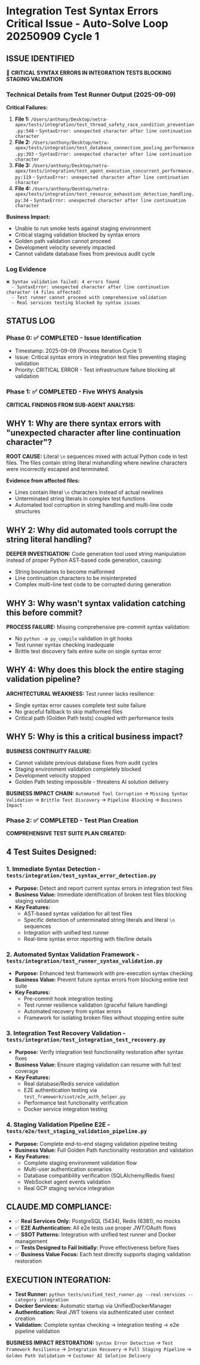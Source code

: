 # Integration Test Syntax Errors Critical Issue - Auto-Solve Loop 20250909 Cycle 1

## ISSUE IDENTIFIED
🚨 **CRITICAL SYNTAX ERRORS IN INTEGRATION TESTS BLOCKING STAGING VALIDATION**

### Technical Details from Test Runner Output (2025-09-09)

**Critical Failures:**
1. **File 1:** `/Users/anthony/Desktop/netra-apex/tests/integration/test_thread_safety_race_condition_prevention.py:548` - `SyntaxError: unexpected character after line continuation character`
2. **File 2:** `/Users/anthony/Desktop/netra-apex/tests/integration/test_database_connection_pooling_performance.py:393` - `SyntaxError: unexpected character after line continuation character`  
3. **File 3:** `/Users/anthony/Desktop/netra-apex/tests/integration/test_agent_execution_concurrent_performance.py:119` - `SyntaxError: unexpected character after line continuation character`
4. **File 4:** `/Users/anthony/Desktop/netra-apex/tests/integration/test_resource_exhaustion_detection_handling.py:34` - `SyntaxError: unexpected character after line continuation character`

**Business Impact:**
- Unable to run smoke tests against staging environment
- Critical staging validation blocked by syntax errors
- Golden path validation cannot proceed
- Development velocity severely impacted
- Cannot validate database fixes from previous audit cycle

### Log Evidence
```
❌ Syntax validation failed: 4 errors found
  - SyntaxError: unexpected character after line continuation character (4 files affected)
  - Test runner cannot proceed with comprehensive validation
  - Real services testing blocked by syntax issues
```

## STATUS LOG

### Phase 0: ✅ COMPLETED - Issue Identification
- Timestamp: 2025-09-09 (Process Iteration Cycle 1)
- Issue: Critical syntax errors in integration test files preventing staging validation
- Priority: CRITICAL ERROR - Test infrastructure failure blocking all validation

### Phase 1: ✅ COMPLETED - Five WHYS Analysis

**CRITICAL FINDINGS FROM SUB-AGENT ANALYSIS:**

## WHY 1: Why are there syntax errors with "unexpected character after line continuation character"?
**ROOT CAUSE:** Literal `\n` sequences mixed with actual Python code in test files. The files contain string literal mishandling where newline characters were incorrectly escaped and terminated.

**Evidence from affected files:**
- Lines contain literal `\n` characters instead of actual newlines
- Unterminated string literals in complex test functions
- Automated tool corruption in string handling and multi-line code structures

## WHY 2: Why did automated tools corrupt the string literal handling?
**DEEPER INVESTIGATION:** Code generation tool used string manipulation instead of proper Python AST-based code generation, causing:
- String boundaries to become malformed
- Line continuation characters to be misinterpreted
- Complex multi-line test code to be corrupted during generation

## WHY 3: Why wasn't syntax validation catching this before commit?
**PROCESS FAILURE:** Missing comprehensive pre-commit syntax validation:
- No `python -m py_compile` validation in git hooks
- Test runner syntax checking inadequate
- Brittle test discovery fails entire suite on single syntax error

## WHY 4: Why does this block the entire staging validation pipeline?
**ARCHITECTURAL WEAKNESS:** Test runner lacks resilience:
- Single syntax error causes complete test suite failure
- No graceful fallback to skip malformed files
- Critical path (Golden Path tests) coupled with performance tests

## WHY 5: Why is this a critical business impact?
**BUSINESS CONTINUITY FAILURE:** 
- Cannot validate previous database fixes from audit cycles
- Staging environment validation completely blocked
- Development velocity stopped
- Golden Path testing impossible - threatens AI solution delivery

**BUSINESS IMPACT CHAIN:**
`Automated Tool Corruption` → `Missing Syntax Validation` → `Brittle Test Discovery` → `Pipeline Blocking` → `Business Impact`

### Phase 2: ✅ COMPLETED - Test Plan Creation

**COMPREHENSIVE TEST SUITE PLAN CREATED:**

## **4 Test Suites Designed:**

### **1. Immediate Syntax Detection** - `tests/integration/test_syntax_error_detection.py`
- **Purpose:** Detect and report current syntax errors in integration test files
- **Business Value:** Immediate identification of broken test files blocking staging validation
- **Key Features:**
  - AST-based syntax validation for all test files
  - Specific detection of unterminated string literals and literal `\n` sequences
  - Integration with unified test runner
  - Real-time syntax error reporting with file/line details

### **2. Automated Syntax Validation Framework** - `tests/integration/test_runner_syntax_validation.py`
- **Purpose:** Enhanced test framework with pre-execution syntax checking
- **Business Value:** Prevent future syntax errors from blocking entire test suite
- **Key Features:**
  - Pre-commit hook integration testing
  - Test runner resilience validation (graceful failure handling)
  - Automated recovery from syntax errors
  - Framework for isolating broken files without stopping entire suite

### **3. Integration Test Recovery Validation** - `tests/integration/test_integration_test_recovery.py`  
- **Purpose:** Verify integration test functionality restoration after syntax fixes
- **Business Value:** Ensure staging validation can resume with full test coverage
- **Key Features:**
  - Real database/Redis service validation
  - E2E authentication testing via `test_framework/ssot/e2e_auth_helper.py`
  - Performance test functionality verification
  - Docker service integration testing

### **4. Staging Validation Pipeline E2E** - `tests/e2e/test_staging_validation_pipeline.py`
- **Purpose:** Complete end-to-end staging validation pipeline testing
- **Business Value:** Full Golden Path functionality restoration and validation
- **Key Features:**
  - Complete staging environment validation flow
  - Multi-user authentication scenarios
  - Database compatibility verification (SQLAlchemy/Redis fixes)
  - WebSocket agent events validation
  - Real GCP staging service integration

## **CLAUDE.MD COMPLIANCE:**
- ✅ **Real Services Only:** PostgreSQL (5434), Redis (6381), no mocks
- ✅ **E2E Authentication:** All e2e tests use proper JWT/OAuth flows
- ✅ **SSOT Patterns:** Integration with unified test runner and Docker management
- ✅ **Tests Designed to Fail Initially:** Prove effectiveness before fixes
- ✅ **Business Value Focus:** Each test directly supports staging validation restoration

## **EXECUTION INTEGRATION:**
- **Test Runner:** `python tests/unified_test_runner.py --real-services --category integration`
- **Docker Services:** Automatic startup via UnifiedDockerManager
- **Authentication:** Real JWT tokens via authenticated user context creation
- **Validation:** Complete syntax checking → integration testing → e2e pipeline validation

**BUSINESS IMPACT RESTORATION:**
`Syntax Error Detection` → `Test Framework Resilience` → `Integration Recovery` → `Full Staging Pipeline` → `Golden Path Validation` → `Customer AI Solution Delivery`
